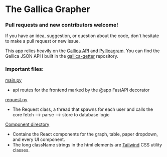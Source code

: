 # The Gallica Grapher

### Pull requests and new contributors welcome! 

If you have an idea, suggestion, or question about the code, don't hesitate to make a pull request or new issue. 

This app relies heavily on the [Gallica API](https://api.bnf.fr/fr/api-document-de-gallica) and [Pyllicagram](https://github.com/regicid/pyllicagram). You can find the Gallica JSON API I built in the [gallica-getter](https://github.com/gleasonw/gallica-getter) repository.

### Important files:

[main.py](https://github.com/gleasonw/gallica-grapher/blob/main/backend/main.py)
* api routes for the frontend marked by the @app FastAPI decorator

[request.py](https://github.com/gleasonw/gallica-grapher/blob/main/backend/www/request.py)
* The Request class, a thread that spawns for each user and calls the core fetch --> parse --> store to database logic

[Component directory](https://github.com/gleasonw/gallica-grapher/tree/main/frontend/src/components)
* Contains the React components for the graph, table, paper dropdown, and every UI component. 
* The long className strings in the html elements are [Tailwind](https://tailwindcss.com/) CSS utility classes.
